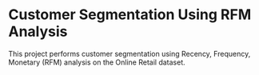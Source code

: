 # Customer Segmentation Using RFM Analysis
This project performs customer segmentation using Recency, Frequency, Monetary (RFM) analysis on the Online Retail dataset.
